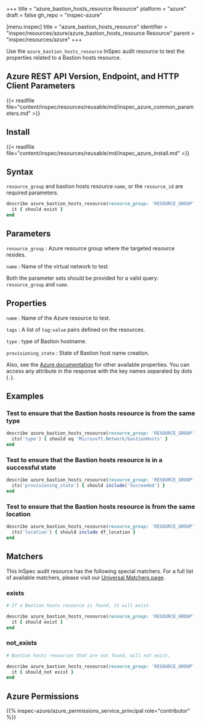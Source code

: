 +++
title = "azure_bastion_hosts_resource Resource"
platform = "azure"
draft = false
gh_repo = "inspec-azure"

[menu.inspec]
title = "azure_bastion_hosts_resource"
identifier = "inspec/resources/azure/azure_bastion_hosts_resource Resource"
parent = "inspec/resources/azure"
+++

Use the `azure_bastion_hosts_resource` InSpec audit resource to test the properties related to a Bastion hosts resource.

## Azure REST API Version, Endpoint, and HTTP Client Parameters

{{< readfile file="content/inspec/resources/reusable/md/inspec_azure_common_parameters.md" >}}

## Install

{{< readfile file="content/inspec/resources/reusable/md/inspec_azure_install.md" >}}

## Syntax

`resource_group` and bastion hosts resource `name`, or the `resource_id` are required parameters.

```ruby
describe azure_bastion_hosts_resource(resource_group: 'RESOURCE_GROUP', name: 'NAME') do
  it { should exist }
end
```

## Parameters

`resource_group`
: Azure resource group where the targeted resource resides.

`name`
: Name of the virtual network to test.

Both the parameter sets should be provided for a valid query: `resource_group` and `name`.

## Properties

`name`
: Name of the Azure resource to test.

`tags`
: A list of `tag:value` pairs defined on the resources.

`type`
: type of Bastion hostname.

`provisioning_state`
: State of Bastion host name creation.

Also, see the [Azure documentation](https://docs.microsoft.com/en-us/rest/api/virtualnetwork/bastion-hosts/get) for other available properties. You can access any attribute in the response with the key names separated by dots (`.`).

## Examples

### Test to ensure that the Bastion hosts resource is from the same type

```ruby
describe azure_bastion_hosts_resource(resource_group: 'RESOURCE_GROUP', name: 'NAME') do
  its('type') { should eq 'Microsoft.Network/bastionHosts' }
end
```

### Test to ensure that the Bastion hosts resource is in a successful state

```ruby
describe azure_bastion_hosts_resource(resource_group: 'RESOURCE_GROUP', name: 'NAME') do
  its('provisioning_state') { should include('Succeeded') }
end
```

### Test to ensure that the Bastion hosts resource is from the same location

```ruby
describe azure_bastion_hosts_resource(resource_group: 'RESOURCE_GROUP', name: 'NAME') do
  its('location') { should include df_location }
end
```

## Matchers

This InSpec audit resource has the following special matchers. For a full list of available matchers, please visit our [Universal Matchers page](/inspec/matchers/).

### exists

```ruby
# If a Bastion hosts resource is found, it will exist.

describe azure_bastion_hosts_resource(resource_group: 'RESOURCE_GROUP', name: 'NAME') do
  it { should exist }
end
```

### not_exists

```ruby
# Bastion hosts resources that are not found, will not exist.

describe azure_bastion_hosts_resource(resource_group: 'RESOURCE_GROUP', name: 'DOES_NOT_EXIST') do
  it { should_not exist }
end
```

## Azure Permissions

{{% inspec-azure/azure_permissions_service_principal role="contributor" %}}
